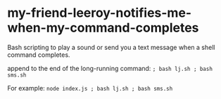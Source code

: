 # my-friend-leeroy-notifies-me-when-my-command-completes
Bash scripting to play a sound or send you a text message when a shell command completes.

append to the end of the long-running command:
`; bash lj.sh ; bash sms.sh`

For example:
`node index.js ; bash lj.sh ; bash sms.sh`
